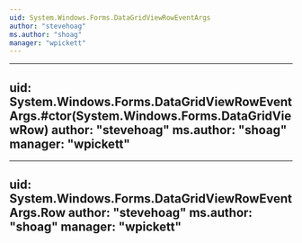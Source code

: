 ```yaml
---
uid: System.Windows.Forms.DataGridViewRowEventArgs
author: "stevehoag"
ms.author: "shoag"
manager: "wpickett"
---
```


---
uid: System.Windows.Forms.DataGridViewRowEventArgs.#ctor(System.Windows.Forms.DataGridViewRow)
author: "stevehoag"
ms.author: "shoag"
manager: "wpickett"
---

---
uid: System.Windows.Forms.DataGridViewRowEventArgs.Row
author: "stevehoag"
ms.author: "shoag"
manager: "wpickett"
---
